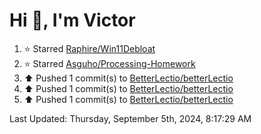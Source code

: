 <h1>Hi 👋, I'm Victor </h1>

<!--RECENT_ACTIVITY:start-->
1. ⭐ Starred [Raphire/Win11Debloat](https://github.com/Raphire/Win11Debloat)<br>
2. ⭐ Starred [Asguho/Processing-Homework](https://github.com/Asguho/Processing-Homework)<br>
3. ⬆️ Pushed 1 commit(s) to [BetterLectio/betterLectio](https://github.com/BetterLectio/betterLectio)<br>
4. ⬆️ Pushed 1 commit(s) to [BetterLectio/betterLectio](https://github.com/BetterLectio/betterLectio)<br>
5. ⬆️ Pushed 1 commit(s) to [BetterLectio/betterLectio](https://github.com/BetterLectio/betterLectio)<br>
<!--RECENT_ACTIVITY:end-->

<!--RECENT_ACTIVITY:last_update-->
Last Updated: Thursday, September 5th, 2024, 8:17:29 AM
<!--RECENT_ACTIVITY:last_update_end-->
